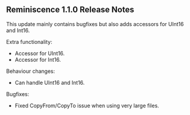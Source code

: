 Reminiscence 1.1.0 Release Notes
--------------------------------

This update mainly contains bugfixes but also adds accessors for UInt16 and Int16.

Extra functionality:

- Accessor for UInt16.
- Accessor for Int16.

Behaviour changes:

- Can handle UInt16 and Int16.

Bugfixes:

- Fixed CopyFrom/CopyTo issue when using very large files.